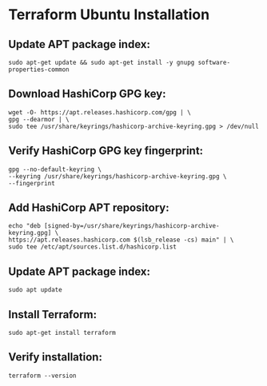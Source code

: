# Terraform Ubuntu Installation

## Update APT package index:

    sudo apt-get update && sudo apt-get install -y gnupg software-properties-common

## Download HashiCorp GPG key:

    wget -O- https://apt.releases.hashicorp.com/gpg | \
    gpg --dearmor | \
    sudo tee /usr/share/keyrings/hashicorp-archive-keyring.gpg > /dev/null

## Verify HashiCorp GPG key fingerprint:

    gpg --no-default-keyring \
    --keyring /usr/share/keyrings/hashicorp-archive-keyring.gpg \
    --fingerprint

## Add HashiCorp APT repository:

    echo "deb [signed-by=/usr/share/keyrings/hashicorp-archive-keyring.gpg] \
    https://apt.releases.hashicorp.com $(lsb_release -cs) main" | \
    sudo tee /etc/apt/sources.list.d/hashicorp.list

## Update APT package index:
  
    sudo apt update

## Install Terraform:

    sudo apt-get install terraform

## Verify installation:

    terraform --version
